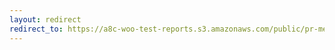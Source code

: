 ```yaml
---
layout: redirect
redirect_to: https://a8c-woo-test-reports.s3.amazonaws.com/public/pr-merge/40034/e2e/index.html
---
```


